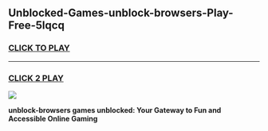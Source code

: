 
## Unblocked-Games-unblock-browsers-Play-Free-5lqcq
<h3>
<a href="https://premium76.site?title=unblock-browsers&ref=20M">CLICK TO PLAY</a></h3>
<hr>

<h3>
<a href="https://premium76.site?title=unblock-browsers&ref=20M">CLICK 2 PLAY</a>
  
</h3>

<a href="https://premium76.site?title=unblock-browsers&ref=19M"><img src="https://clearcache.store/games.png"></a>


**unblock-browsers games unblocked: Your Gateway to Fun and Accessible Online Gaming**
